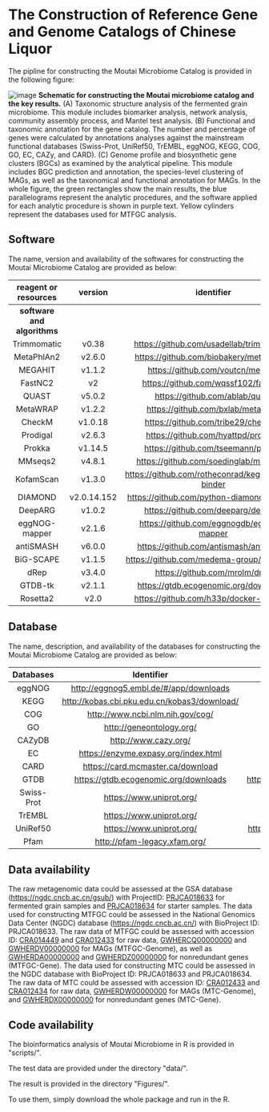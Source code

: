 # The Construction of Reference Gene and Genome Catalogs of Chinese Liquor

The pipline for constructing the Moutai Microbiome Catalog is provided in the following figure:

![image](https://github.com/user-attachments/assets/87fd53c9-c70f-4fb0-8039-84fdd4ade6c7)
**Schematic for constructing the Moutai microbiome catalog and the key results.** (A) Taxonomic structure analysis of the fermented grain microbiome. This module includes biomarker analysis, network analysis, community assembly process, and Mantel test analysis. (B) Functional and taxonomic annotation for the gene catalog. The number and percentage of genes were calculated by annotations analyses against the mainstream functional databases (Swiss-Prot, UniRef50, TrEMBL, eggNOG, KEGG, COG, GO, EC, CAZy, and CARD). (C) Genome profile and biosynthetic gene clusters (BGCs) as examined by the analytical pipeline. This module includes BGC prediction and annotation, the species-level clustering of MAGs, as well as the taxonomical and functional annotation for MAGs. In the whole figure, the green rectangles show the main results, the blue parallelograms represent the analytic procedures, and the software applied for each analytic procedure is shown in purple text. Yellow cylinders represent the databases used for MTFGC analysis.

## Software 
The name, version and availability of the softwares  for constructing the Moutai Microbiome Catalog are provided as below:

| **reagent or resources**    | **version**                | **identifier**                                        | **source**                                         |
|:-----------------------:|:----------------------:|:-------------------------------------------------:|:----------------------------------------------:|
| **software and algorithms** |                        |                                                   |                                                |
| Trimmomatic             | v0.38                  | https://github.com/usadellab/trimmomatic          | https://doi.org/10.1093/bioinformatics/btu170  |
| MetaPhlAn2              | v2.6.0                 | https://github.com/biobakery/metaphlan2           | https://doi.org/10.1038/nmeth.3589             |
| MEGAHIT                 | v1.1.2                 | https://github.com/voutcn/megahit                 | https://doi.org/10.1093/bioinformatics/btv033  |
| FastNC2                 | v2                     | https://github.com/wqssf102/fastnc2               | https://doi.org/10.1073/pnas.202532111         |
| QUAST                   | v5.0.2                 | https://github.com/ablab/quast                    | https://doi.org/10.1093/bioinformatics/btt086  |
| MetaWRAP                | v1.2.2                 | https://github.com/bxlab/metawrap                 | https://doi.org/10.1186/s40168-018-0541-1      |
| CheckM                  | v1.0.18                | https://github.com/tribe29/checkmk                | https://doi.org/10.1101/gr.186072.114          |
| Prodigal                | v2.6.3                 | https://github.com/hyattpd/prodigal               | https://doi.org/10.1186/1471-2105-11-119       |
| Prokka                  | v1.14.5                | https://github.com/tseemann/prokka                | https://doi.org/10.1093/bioinformatics/btu153  |
| MMseqs2                 | v4.8.1                 | https://github.com/soedinglab/mmseqs2             | https://doi.org/10.1093/bioinformatics/btq003  |
| KofamScan               | v1.3.0                 | https://github.com/rotheconrad/keggdecoder-binder | https://doi.org/10.1093/bioinformatics/btz859  |
| DIAMOND                 | v2.0.14.152            | https://github.com/python-diamond/diamond         | https://doi.org/10.1038/nmeth.3176             |
| DeepARG                 | v1.0.2                 | https://github.com/deeparg/deeparg                | https://doi.org/10.1186/s40168-018-0401-z      |
| eggNOG-mapper           | v2.1.6                 | https://github.com/eggnogdb/eggnog-mapper         | https://doi.org/10.1093/molbev/msab293         |
| antiSMASH               | v6.0.0                 | https://github.com/antismash/antismash            | https://doi.org/10.1093/nar/gkab335            |
| BiG-SCAPE              | v1.1.5                 | https://github.com/medema-group/big-scape         | https://doi.org/10.1038/s41589-019-0400-9      |
| dRep                    | v3.4.0                 | https://github.com/mrolm/drep                     | https://doi.org/10.1038/ismej.2017.126         |
| GTDB-tk                 | v2.1.1                 | https://gtdb.ecogenomic.org/downloads             | https://doi.org/10.1093/bioinformatics/btac672 |
| Rosetta2                | v2.0                   | https://github.com/h33p/docker-rosetta2           | https://doi.org/10.1006/jmbi.1997.0959         |


## Database

The name, description, and availability of the databases for constructing the Moutai Microbiome Catalog are provided as below:

| **Databases**           | **Identifier**                                    | **Source**                                     |
|:-----------------------:|:-------------------------------------------------:|:----------------------------------------------:|
| eggNOG                  | http://eggnog5.embl.de/#/app/downloads            | https://doi.org/10.1093/nar/gky1085            |
| KEGG                    | http://kobas.cbi.pku.edu.cn/kobas3/download/      | https://doi.org/10.1093/nar/gkaa970            |
| COG                     | http://www.ncbi.nlm.nih.gov/cog/                  | http://oi.org/10.1093/nar/gkaa1018             |
| GO                      | http://geneontology.org/                          | http://oi.org/10.1093/nar/gky1055              |
| CAZyDB                  | http://www.cazy.org/                              | https://doi.org/10.1093/nar/gkn663             |
| EC                      | https://enzyme.expasy.org/index.html              | http://oi.org/10.1093/nar/28.1.304             |
| CARD                    | https://card.mcmaster.ca/download                 | https://doi.org/10.1093/nar/gkz935             |
| GTDB                    | https://gtdb.ecogenomic.org/downloads             | https://doi.org/10.1093/bioinformatics/btac672 |
| Swiss-Prot              | https://www.uniprot.org/                          | https://doi.org/10.1093/nar/gkac1052           |
| TrEMBL                  | https://www.uniprot.org/                          | https://doi.org/10.1093/nar/gkac1052           |
| UniRef50                | https://www.uniprot.org/                          | https://doi.org/10.1093/bioinformatics/btm098  |
| Pfam                    | http://pfam-legacy.xfam.org/                      | https://doi.org/10.1093/nar/gkaa913            |


## Data availability

The raw metagenomic data could be assessed at the GSA database (https://ngdc.cncb.ac.cn/gsub/) with ProjectID: [PRJCA018633](https://ngdc.cncb.ac.cn/gsub/submit/bioproject/subPRO027666/overview) for fermented grain samples and [PRJCA018634](https://ngdc.cncb.ac.cn/gsub/submit/bioproject/subPRO027667/overview) for starter samples.
The data used for constructing MTFGC could be assessed in the National Genomics Data Center (NGDC) database (https://ngdc.cncb.ac.cn/) with BioProject ID: PRJCA018633. The raw data of MTFGC could be assessed with accession ID: [CRA014449](https://ngdc.cncb.ac.cn/gsa/browse/CRA014449) and [CRA012433](https://ngdc.cncb.ac.cn/gsa/s/78i4CpbH) for raw data, [GWHERCQ00000000](https://ngdc.cncb.ac.cn/gwh/Assembly/reviewer/MwurLYcaCyNIidtFQxFPbtNyEBlylGBAcufNmWKwaeBxbQClRdkByKQWAyelhHUQ) and [GWHERDV00000000](https://ngdc.cncb.ac.cn/gwh/Assembly/reviewer/FdCXkApAOxjuxPsBbDDaPOuuPzEXoqtLuTNkvNoZgSfXLjnKTMEfLJzcNfataCRm) for MAGs (MTFGC-Genome), as well as [GWHERDA00000000](https://ngdc.cncb.ac.cn/gwh/Assembly/reviewer/CftXilRTWqtgESQUjHMUXRJhwWSOivnSoADqxYZSZCsfOCVtKIfUOjGoLIEVQPDR) and [GWHERDZ00000000](https://ngdc.cncb.ac.cn/gwh/Assembly/reviewer/fzBWcHAevOONaiNaHyyNdHHqiETUKGjGNTrmAcgFqPxxxZMDdfjrACyufeKRLCLq) for nonredundant genes (MTFGC-Gene). The data used for constructing MTC could be assessed in the NGDC database with BioProject ID: PRJCA018633 and PRJCA018634. The raw data of MTC could be assessed with accession ID: [CRA012433](https://ngdc.cncb.ac.cn/gsa/s/78i4CpbH) and [CRA012434](https://ngdc.cncb.ac.cn/gsa/s/78i4CpbH) for raw data, [GWHERDW00000000](https://ngdc.cncb.ac.cn/gwh/Assembly/reviewer/XIdizhitcQKZlMYMFoFMlhkLGcHRECGHlNriMMHLsHRbUWZsUxUNJCtMZhoIYUDD) for MAGs (MTC-Genome), and [GWHERDX00000000](https://ngdc.cncb.ac.cn/gwh/Assembly/reviewer/veJRgCnYJQxnzPpzOJrLveBleaxQEGocwUKyuAIeWFptJtcRXckrknJIklLXfWjk) for nonredundant genes (MTC-Gene). 

## Code availability
The bioinformatics analysis of Moutai Microbiome in R is provided in "scripts/". 

The test data are provided under the directory "data/".

The result is provided in the directory "Figures/".

To use them, simply download the whole package and run in the R.
